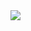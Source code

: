 <!-- #image --><img align="center" src="https://apod.nasa.gov/apod/image/1705/NGC3628_Coles_960.jpg"></br><!-- #end -->
